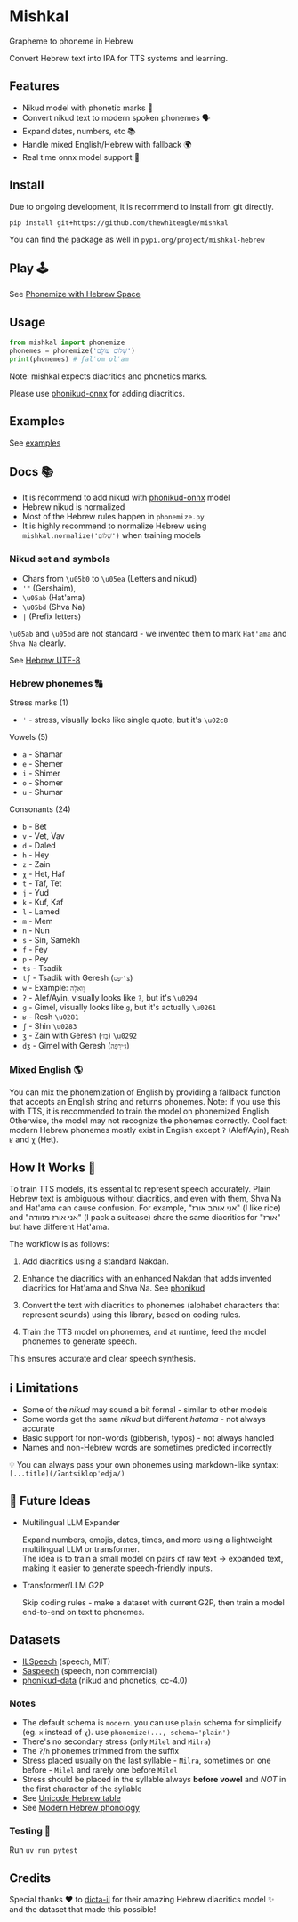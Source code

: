 # Mishkal

Grapheme to phoneme in Hebrew

Convert Hebrew text into IPA for TTS systems and learning.

## Features

- Nikud model with phonetic marks 🧠
- Convert nikud text to modern spoken phonemes 🗣️
- Expand dates, numbers, etc 📚
- Handle mixed English/Hebrew with fallback 🌍
- Real time onnx model support 💫

## Install

Due to ongoing development, it is recommend to install from git directly.

```console
pip install git+https://github.com/thewh1teagle/mishkal
```

You can find the package as well in `pypi.org/project/mishkal-hebrew`

## Play 🕹️

See [Phonemize with Hebrew Space](https://huggingface.co/spaces/thewh1teagle/phonemize-in-hebrew)

## Usage

```python
from mishkal import phonemize
phonemes = phonemize('שָׁלוֹם עוֹלָם')
print(phonemes) # ʃalˈom olˈam
```

Note: mishkal expects diacritics and phonetics marks.

Please use [phonikud-onnx](phonikud_onnx) for adding diacritics.

## Examples

See [examples](examples)

## Docs 📚

- It is recommend to add nikud with [phonikud-onnx](phonikud_onnx) model
- Hebrew nikud is normalized
- Most of the Hebrew rules happen in `phonemize.py`
- It is highly recommend to normalize Hebrew using `mishkal.normalize('שָׁלוֹם')` when training models

### Nikud set and symbols

- Chars from `\u05b0` to `\u05ea` (Letters and nikud)
- `'"` (Gershaim),
- `\u05ab` (Hat'ama)
- `\u05bd` (Shva Na)
- `|` (Prefix letters)

`\u05ab` and `\u05bd` are not standard - we invented them to mark `Hat'ama` and `Shva Na` clearly.

See [Hebrew UTF-8](https://en.wikipedia.org/wiki/Unicode_and_HTML_for_the_Hebrew_alphabet#Compact_table)

### Hebrew phonemes 🔠

Stress marks (1)

- `ˈ` - stress, visually looks like single quote, but it's `\u02c8`

Vowels (5)

- `a` - Shamar
- `e` - Shemer
- `i` - Shimer
- `o` - Shomer
- `u` - Shumar

Consonants (24)

- `b` - Bet
- `v` - Vet, Vav
- `d` - Daled
- `h` - Hey
- `z` - Zain
- `χ` - Het, Haf
- `t` - Taf, Tet
- `j` - Yud
- `k` - Kuf, Kaf
- `l` - Lamed
- `m` - Mem
- `n` - Nun
- `s` - Sin, Samekh
- `f` - Fey
- `p` - Pey
- `ts` - Tsadik
- `tʃ` - Tsadik with Geresh (`צִ'יפְּס`)
- `w` - Example: `וָואלָה`
- `ʔ` - Alef/Ayin, visually looks like `?`, but it's `\u0294`
- `ɡ` - Gimel, visually looks like `g`, but it's actually `\u0261`
- `ʁ` - Resh `\u0281`
- `ʃ` - Shin `\u0283`
- `ʒ` - Zain with Geresh (`בֵּז׳`) `\u0292`
- `dʒ` - Gimel with Geresh (`גִּ׳ירָפָה`)

### Mixed English 🌎

You can mix the phonemization of English by providing a fallback function that accepts an English string and returns phonemes.
Note: if you use this with TTS, it is recommended to train the model on phonemized English. Otherwise, the model may not recognize the phonemes correctly.
Cool fact: modern Hebrew phonemes mostly exist in English except `ʔ` (Alef/Ayin), Resh `ʁ` and `χ` (Het).

## How It Works 🔧

To train TTS models, it’s essential to represent speech accurately. Plain Hebrew text is ambiguous without diacritics, and even with them, Shva Na and Hat'ama can cause confusion. For example, "אני אוהב אורז" (I like rice) and "אני אורז מזוודה" (I pack a suitcase) share the same diacritics for "אורז" but have different Hat'ama.

The workflow is as follows:

1. Add diacritics using a standard Nakdan.

2. Enhance the diacritics with an enhanced Nakdan that adds invented diacritics for Hat'ama and Shva Na. See [phonikud](phonikud)

3. Convert the text with diacritics to phonemes (alphabet characters that represent sounds) using this library, based on coding rules.

4. Train the TTS model on phonemes, and at runtime, feed the model phonemes to generate speech.

This ensures accurate and clear speech synthesis.

## ℹ️ Limitations

- Some of the *nikud* may sound a bit formal - similar to other models  
- Some words get the same *nikud* but different *hatama* - not always accurate  
- Basic support for non-words (gibberish, typos) - not always handled
- Names and non-Hebrew words are sometimes predicted incorrectly  

💡 You can always pass your own phonemes using markdown-like syntax:  
`[...title](/ʔantsiklopˈedja/)`

## 🧠 Future Ideas

- Multilingual LLM Expander
  
  Expand numbers, emojis, dates, times, and more using a lightweight multilingual LLM or transformer.  
  The idea is to train a small model on pairs of raw text → expanded text, making it easier to generate speech-friendly inputs.

- Transformer/LLM G2P
  
  Skip coding rules - make a dataset with current G2P, then train a model end-to-end on text to phonemes.

## Datasets

- [ILSpeech](https://huggingface.co/datasets/thewh1teagle/ILSpeech) (speech, MIT)
- [Saspeech](https://www.openslr.org/134) (speech, non commercial)
- [phonikud-data](https://huggingface.co/datasets/thewh1teagle/phonikud-data) (nikud and phonetics, cc-4.0)

### Notes

- The default schema is `modern`. you can use `plain` schema for simplicify (eg. `x` instead of `χ`). use `phonemize(..., schema='plain')`
- There's no secondary stress (only `Milel` and `Milra`)
- The `ʔ`/`h` phonemes trimmed from the suffix
- Stress placed usually on the last syllable - `Milra`, sometimes on one before - `Milel` and rarely one before `Milel`
- Stress should be placed in the syllable always **before vowel** and _NOT_ in the first character of the syllable
- See [Unicode Hebrew table](https://en.wikipedia.org/wiki/Unicode_and_HTML_for_the_Hebrew_alphabet#Compact_table)
- See [Modern Hebrew phonology](https://en.m.wikipedia.org/wiki/Modern_Hebrew_phonology)

### Testing 🧪

Run `uv run pytest`

## Credits

Special thanks ❤️ to [dicta-il](https://huggingface.co/dicta-il/dictabert-large-char-menaked) for their amazing Hebrew diacritics model ✨ and the dataset that made this possible!
